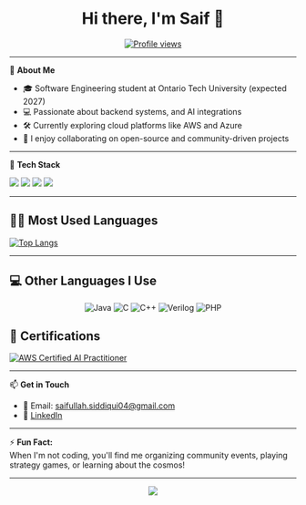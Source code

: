 <h1 align="center">Hi there, I'm Saif 👋</h1>

<p align="center">
  <a href="https://github.com/saifullah605">
    <img src="https://komarev.com/ghpvc/?username=saifullah605&style=flat-square&color=blue" alt="Profile views"/>
  </a>
</p>

---

🌱 **About Me**

- 🎓 Software Engineering student at Ontario Tech University (expected 2027)
- 💻 Passionate about backend systems, and AI integrations
- 🛠️ Currently exploring cloud platforms like AWS and Azure
- 🤝 I enjoy collaborating on open-source and community-driven projects


---

🚀 **Tech Stack**

<p>
  
  <img src="https://img.shields.io/badge/Azure-0078D4?style=for-the-badge&logo=microsoft-azure&logoColor=white"/>
  <img src="https://img.shields.io/badge/AWS-232F3E?style=for-the-badge&logo=amazon-aws&logoColor=white"/>
  <img src="https://img.shields.io/badge/DevOps-0A0A0A?style=for-the-badge&logo=devops&logoColor=white"/>
  <img src="https://img.shields.io/badge/React-20232A?style=for-the-badge&logo=react&logoColor=61DAFB"/>
</p>

---
## 🧑‍💻 Most Used Languages

[![Top Langs](https://github-readme-stats.vercel.app/api/top-langs/?username=saifullah605&layout=compact&theme=github_dark&langs_count=8)](https://github.com/anuraghazra/github-readme-stats)

---
## 💻 Other Languages I Use

<div align="center">
  
  <img src="https://img.shields.io/badge/Java-ED8B00?style=for-the-badge&logo=java&logoColor=white" alt="Java" />
  <img src="https://img.shields.io/badge/C-00599C?style=for-the-badge&logo=c&logoColor=white" alt="C" />
  <img src="https://img.shields.io/badge/C++-00599C?style=for-the-badge&logo=c%2B%2B&logoColor=white" alt="C++" />
  <img src="https://img.shields.io/badge/Verilog-CC0000?style=for-the-badge" alt="Verilog" />
  <img src="https://img.shields.io/badge/PHP-777BB4?style=for-the-badge&logo=php&logoColor=white" alt="PHP" />

</div>




## 🏅 Certifications

[![AWS Certified AI Practitioner](https://img.shields.io/badge/AWS%20Certified-AI%20Practitioner-orange?style=for-the-badge&logo=amazonaws&logoColor=white)](https://cp.certmetrics.com/amazon/en/public/verify/credential/e188e34067d346dfb4327688313066e2)

---



📫 **Get in Touch**

- 📧 Email: saifullah.siddiqui04@gmail.com
- 💼 [LinkedIn](https://www.linkedin.com/in/saifulla-siddiqui/)


---

⚡ **Fun Fact:**  
When I'm not coding, you'll find me organizing community events, playing strategy games, or learning about the cosmos!

---

<p align="center">
  <img src="https://api.boot.dev/v1/users/public/8910a16f-76fe-40e7-8e37-c16eb8014b93/thumbnail" >
</p>

<!--
**saifullah605/saifullah605** is a ✨ _special_ ✨ repository because its `README.md` (this file) appears on your GitHub profile.

Here are some ideas to get you started:

- 🔭 I’m currently working on ...
- 🌱 I’m currently learning ...
- 👯 I’m looking to collaborate on ...
- 🤔 I’m looking for help with ...
- 💬 Ask me about ...
- 📫 How to reach me: ...
- 😄 Pronouns: ...
- ⚡ Fun fact: ...
-->
